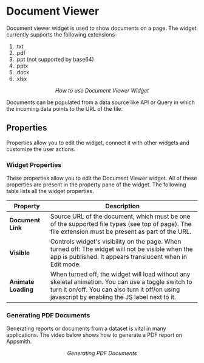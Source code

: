 # Document Viewer

Document viewer widget is used to show documents on a page. The widget currently supports the following extensions-

1. .txt
2. .pdf
3. .ppt (not supported by base64)
4. .pptx
5. .docx
6. .xlsx

<figure>
  <object data="https://www.youtube.com/embed/I-FusTdnJeE?autoplay=0" width='860px' height='515px'></object> 
  <figcaption align="center"><i>How to use Document Viewer Widget</i></figcaption>
</figure>

Documents can be populated from a data source like API or Query in which the incoming data points to the URL of the file.

## Properties

Properties allow you to edit the widget, connect it with other widgets and customize the user actions.

### Widget Properties

These properties allow you to edit the Document Viewer widget. All of these properties are present in the property pane of the widget. The following table lists all the widget properties.

| Property            | Description                                                                                                                                                                                            |
| ------------------- | ------------------------------------------------------------------------------------------------------------------------------------------------------------------------------------------------------ |
| **Document Link**   | Source URL of the document, which must be one of the supported file types (see top of page). The file extension must be present as part of the URL.                                                    |
| **Visible**         | Controls widget's visibility on the page. When turned off: The widget will not be visible when the app is published. It appears translucent when in Edit mode.                                         |
| **Animate Loading** | When turned off, the widget will load without any skeletal animation. You can use a toggle switch to turn it on/off. You can also turn it off/on using javascript by enabling the JS label next to it. |

### Generating PDF Documents

Generating reports or documents from a dataset is vital in many applications. The video below shows how to generate a PDF report on Appsmith.

<figure>
  <object data="https://www.youtube.com/embed/8j6Z9bZvLqA?autoplay=0" width='860px' height='515px'></object> 
  <figcaption align="center"><i>Generating PDF Documents</i></figcaption>
</figure>
